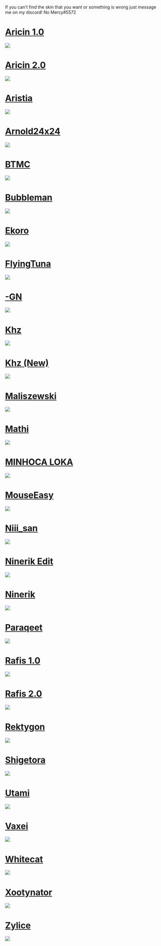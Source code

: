 If you can't find the skin that you want or something is wrong just message me on my discord! No Mercy#5572
# [Aricin 1.0](https://drive.google.com/file/d/1KhCqh1nx97Dix8GfG2RUjzGoCCLLfIDW/view?usp=sharing)
![](https://osu.ppy.sh/ss/18045397/3230)
# [Aricin 2.0](https://drive.google.com/file/d/1uDmjkTZdyfl_BXgLBzmkiWPp2GSb3c91/view?usp=sharing)
![](https://osu.ppy.sh/ss/18045396/5b8a)
# [Aristia](https://drive.google.com/file/d/1AhZO3s7CJntrt6ieNYhcvNz2VUABAizR/view?usp=sharing)
![](https://osu.ppy.sh/ss/18045474/5427)
# [Arnold24x24](https://drive.google.com/file/d/1l1Nlj5sJPIqNr3iLtfnym088AhAYyM-_/view?usp=sharing)
![](https://osu.ppy.sh/ss/18045476/f49b)
# [BTMC](https://drive.google.com/file/d/1JfSnTEwVxMIctHAPg2cxogJscecDef6H/view?usp=sharing)
![](https://osu.ppy.sh/ss/18045480/4237)
# [Bubbleman](https://drive.google.com/file/d/1tSOtZIBlgyQ6KnHjNhC_2K5FUqpxs1WX/view?usp=sharing)
![](https://osu.ppy.sh/ss/18045481/a428)
# [Ekoro](https://drive.google.com/file/d/1PvbL8Wr53ZHKspnjq5f_rzOr5a2zPvqX/view?usp=sharing)
![](https://osu.ppy.sh/ss/18045595/6fed)
# [FlyingTuna](https://drive.google.com/file/d/1s-xG1Jmk6aKoA8RwikDWgyNvnFLEndjC/view?usp=sharing)
![](https://osu.ppy.sh/ss/18045488/ea29)
# [-GN](https://drive.google.com/file/d/1yOwyeX1jL5-8HiMSPTrYoC5wNb1_dFpO/view?usp=sharing)
![](https://osu.ppy.sh/ss/18045490/0543)
# [Khz](https://drive.google.com/file/d/1pR2U7hvkc7NKFif2EZ12gAPhSUTBnSjM/view?usp=sharing)
![](https://osu.ppy.sh/ss/18045494/c3ae)
# [Khz (New)](https://drive.google.com/file/d/1Ygm-hm0sXVZi77BmZe3DKIbEp1D0PfCO/view?usp=sharing)
![](https://osu.ppy.sh/ss/18045559/4423)
# [Maliszewski](https://drive.google.com/file/d/1a2kLe9eZspX8hmucQ5LQ2Bkla_JIUWXd/view?usp=sharing)
![](https://osu.ppy.sh/ss/18045498/e207)
# [Mathi](https://drive.google.com/file/d/133F5UIMpZuj05A-IRn787Xln3mPkVDj2/view?usp=sharing)
![](https://osu.ppy.sh/ss/18045500/a58a)
# [MINHOCA LOKA](https://drive.google.com/file/d/1PgOfrVpb2wJkCyzsHNxjfZ287jWcJ8Hq/view?usp=sharing)
![](https://osu.ppy.sh/ss/18045502/bebf)
# [MouseEasy](https://drive.google.com/file/d/1x4ol1cwEdQJUoxuJ-KgV5hQ4KVXleuf3/view?usp=sharing)
![](https://osu.ppy.sh/ss/18045505/849e)
# [Niii_san](https://drive.google.com/file/d/1uBJvTjjRajho3_BQYPJzq-35rfixBRji/view?usp=sharing)
![](https://osu.ppy.sh/ss/18045507/6d06)
# [Ninerik Edit](https://drive.google.com/file/d/1l1Nlj5sJPIqNr3iLtfnym088AhAYyM-_/view?usp=sharing)
![](https://osu.ppy.sh/ss/18045493/96a6)
# [Ninerik](https://drive.google.com/file/d/1esNIp7wtmotUnxmxEhSe3q9KHUmXU9jo/view?usp=sharing)
![](https://osu.ppy.sh/ss/18045509/8e2a)
# [Paraqeet](https://drive.google.com/file/d/1dIOX43xQesWXargtNLVkZy2Nwb8vb_pS/view?usp=sharing)
![](https://osu.ppy.sh/ss/18045510/145b)
# [Rafis 1.0](https://drive.google.com/file/d/1dG6Su__l6rogjZZhSfp94-bUVhGAIhV0/view?usp=sharing)
![](https://osu.ppy.sh/ss/18045511/3b6e)
# [Rafis 2.0](https://drive.google.com/file/d/1t4sS93t4mN_q_Uqfkm8qYriSI627Haou/view?usp=sharing)
![](https://osu.ppy.sh/ss/18045512/31a6)
# [Rektygon](https://drive.google.com/file/d/1B1pSqhrHR59cCAc-0mYz-1PSPSyaaOGR/view?usp=sharing)
![](https://osu.ppy.sh/ss/18045514/e03a)
# [Shigetora](https://drive.google.com/file/d/1wkNJ3FLwwwgpqLH9nJ12gwSKQgYXVXG7/view?usp=sharing)
![](https://osu.ppy.sh/ss/18045516/7144)
# [Utami](https://drive.google.com/file/d/1QKGcHwBt41nyfmLFX7WkcvBAivz7YpMA/view?usp=sharing)
![](https://osu.ppy.sh/ss/18045519/4d40)
# [Vaxei](https://drive.google.com/file/d/13z4OP_uzRASo26Jn-wcafbfvi157yA6m/view?usp=sharing)
![](https://osu.ppy.sh/ss/18045522/796d)
# [Whitecat](https://drive.google.com/file/d/1zMtwnfah3v089GmAadGQO1kl9VVPw_-d/view?usp=sharing)
![](https://osu.ppy.sh/ss/18045530/eb52)
# [Xootynator](https://drive.google.com/file/d/1cLTjtdeD7is_58-IbGHbWeuarNi1zEa9/view?usp=sharing)
![](https://osu.ppy.sh/ss/18045597/90c3)
# [Zylice](https://drive.google.com/file/d/1ilLZFhnutTNp_sfzzi8vlEWlLx-N2P2_/view?usp=sharing)
![](https://osu.ppy.sh/ss/18045531/3531)
